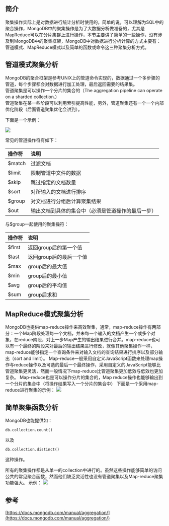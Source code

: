 ## 简介

聚集操作实际上是对数据进行统计分析时使用的，简单的说，可以理解为SQL中的聚合操作，MongoDB中的聚集操作是为了大数据分析做准备的，尤其是MapReduce可以在分片集群上进行操作，本节主要讲了简单的一些操作，没有涉及到MongoDB中的聚集框架，MongoDB中对数据进行分析计算的方式主要有：管道模式、MapReduce模式以及简单的函数或命令这三种聚集分析方式。

## 管道模式聚集分析

MongoDB的聚合框架是参考UNIX上的管道命令实现的，数据通过一个多步骤的管道，每个步骤都会对数据进行加工处理，最后返回需要的结果集。  
管道聚集是可以操作一个分片的集合的（The aggregation pipeline can operate on a sharded collection.）  
管道聚集在某一些阶段可以利用索引提高性能，另外，管道聚集还有一个一个内部优化阶段（后面管道聚集优化会讲到）。

下面是一个示例：

![](https://docs.mongodb.com/manual/_images/aggregation-pipeline.png)

常见的管道操作符有如下：

| 操作符 | 说明 |
| :--- | :--- |
| $match | 过滤文档 |
|$limit| 限制管道中文件的数据|
|$skip|跳过指定的文档数量|
|$sort|对所输入的文档进行排序|
|$group|对文档进行分组后计算聚集结果|
|$out|输出文档到具体的集合中（必须是管道操作的最后一步）|
与$group一起使用的聚集操符：

| 操作符 | 说明 |
| :--- | :--- |
|$first|返回group后的第一个值|
|$last|返回group后的最后一个值|
|$max|group后的最大值|
|$min|group后的最小值|
|$avg|group后的平均值|
|$sum|group后求和|
## MapReduce模式聚集分析
MongoDB也提供map-reduce操作来高效聚集，通常，map-reduce操作有两部分：一个Map阶段处理每一个文档，并未每一个输入的文档产生一个或多个对象，在reduce阶段，对上一步Map产生的输出结果进行合并。map-reduce也可以有一个最终的阶段来对最后的输出结果进行修改，就像其他聚集操作一样，map-reduce能够指定一个查询条件来对输入文档的查询结果进行排序以及部分输出（sort and limit）。
Map-reduce一般采用自定义JavaScript函数来处理map操作与reduce操作以及可选的最后一个最终操作，采用自定义的JavaScript能够比管道聚集更灵活，然而一般情况下map-reduce比管道聚集更加低效与低效也更加复杂。
Map-reduce也是可以操作分片的集合的，Map reduce操作也能够输出到一个分片的集合中（将操作结果写入一个分片的集合中）
下面是一个采用map-reduce进行聚集的示例：
![](https://docs.mongodb.com/manual/_images/map-reduce.png)



## 简单聚集函数分析

MongoDB也能提供如：


```
db.collection.count() 
```
以及


```
db.collection.distinct() 
```
这种操作。

所有的聚集操作都是从单一的collection中进行的。虽然这些操作能够简单的访问公共的常见聚合函数，然而他们缺乏灵活性也没有管道聚集以及Map-reduce聚集功能强大。
示例：
![](https://docs.mongodb.com/manual/_images/distinct.png)




## 参考

[https://docs.mongodb.com/manual/aggregation/](https://docs.mongodb.com/manual/aggregation/)

